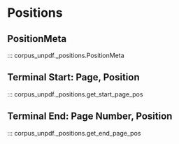 # Positions

## PositionMeta

::: corpus_unpdf._positions.PositionMeta

## Terminal Start: Page, Position

::: corpus_unpdf._positions.get_start_page_pos

## Terminal End: Page Number, Position

::: corpus_unpdf._positions.get_end_page_pos
